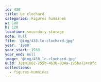 ```yaml
---
id: 438
title: Le clochard
categories: Figures humaines
w: 100
h: 120
location: secondary storage
note: null
file: '@img/438-le-clochard.jpg'
year: '1980'
year_start: 1980
year_end: null
image: '@img/438-le-clochard.jpg'
uuid: 32e01662-255b-4636-834a-195ba724c8fc
collections:
  - figures-humaines
---
```


